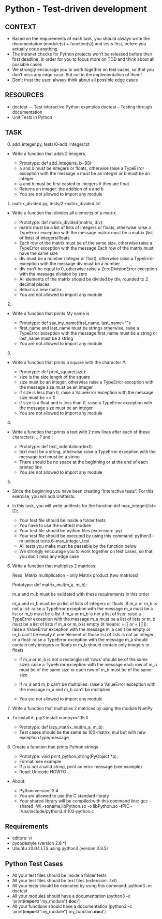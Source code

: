 # Python - Test-driven development

## CONTEXT
 * Based on the requirements of each task, you should always write the documentation (module(s) + function(s)) and tests first, before you actually code anything
 * The intranet checks for Python projects won’t be released before their first deadline, in order for you to focus more on TDD and think about all possible cases
 * We strongly encourage you to work together on test cases, so that you don’t miss any edge case. But not in the implementation of them!
 * Don’t trust the user, always think about all possible edge cases
## RESOURCES
 - doctest — Test interactive Python examples
  doctest – Testing through documentation
 - Unit Tests in Python
## TASK
0. add_integer.py, tests/0-add_integer.txt
* Write a function that adds 2 integers.

   * Prototype: def add_integer(a, b=98):
   * a and b must be integers or floats, otherwise raise a TypeError exception with the message a must be an integer or b must be an integer
   * a and b must be first casted to integers if they are float
   * Returns an integer: the addition of a and b
   * You are not allowed to import any module
1. matrix_divided.py, tests/2-matrix_divided.txt 
* Write a function that divides all elements of a matrix.

   * Prototype: def matrix_divided(matrix, div):
   * matrix must be a list of lists of integers or floats, otherwise raise a TypeError exception with the message matrix must be a matrix (list of lists) of integers/floats
   * Each row of the matrix must be of the same size, otherwise raise a TypeError exception with the message Each row of the matrix must have the same size
   * div must be a number (integer or float), otherwise raise a TypeError exception with the message div must be a number
   * div can’t be equal to 0, otherwise raise a ZeroDivisionError exception with the message division by zero
   * All elements of the matrix should be divided by div, rounded to 2 decimal places
   * Returns a new matrix
   * You are not allowed to import any module
2. 
* Write a function that prints My name is <first name> <last name>

   * Prototype: def say_my_name(first_name, last_name=""):
   * first_name and last_name must be strings otherwise, raise a TypeError exception with the message first_name must be a string or last_name must be a string
   * You are not allowed to import any module
3. 
* Write a function that prints a square with the character #.

   * Prototype: def print_square(size):
   * size is the size length of the square
   * size must be an integer, otherwise raise a TypeError exception with the message size must be an integer
   * if size is less than 0, raise a ValueError exception with the message size must be >= 0
   * if size is a float and is less than 0, raise a TypeError exception with the message size must be an integer
   * You are not allowed to import any module
4. 
* Write a function that prints a text with 2 new lines after each of these characters: ., ? and :

   * Prototype: def text_indentation(text):
   * text must be a string, otherwise raise a TypeError exception with the message text must be a string
   * There should be no space at the beginning or at the end of each printed line
   * You are not allowed to import any module
5. 
* Since the beginning you have been creating “Interactive tests”. For this exercise, you will add Unittests.

* In this task, you will write unittests for the function def max_integer(list=[]):.

   * Your test file should be inside a folder tests
   * You have to use the unittest module
   * Your test file should be python files (extension: .py)
   * Your test file should be executed by using this command: python3 -m unittest tests.6-max_integer_test
   * All tests you make must be passable by the function below
   * We strongly encourage you to work together on test cases, so that you don’t miss any edge case
6. Write a function that multiplies 2 matrices:

    Read: Matrix multiplication - only Matrix product (two matrices)

    Prototype: def matrix_mul(m_a, m_b):

    m_a and m_b must be validated with these requirements in this order

    m_a and m_b must be an list of lists of integers or floats:
        if m_a or m_b is not a list: raise a TypeError exception with the message m_a must be a list or m_b must be a list
        if m_a or m_b is not a list of lists: raise a TypeError exception with the message m_a must be a list of lists or m_b must be a list of lists
        if m_a or m_b is empty (it means: = [] or = [[]]): raise a ValueError exception with the message m_a can't be empty or m_b can't be empty
        if one element of those list of lists is not an integer or a float: raise a TypeError exception with the message m_a should contain only integers or floats or m_b should contain only integers or floats
     * if m_a or m_b is not a rectangle (all ‘rows’ should be of the same size): raise a TypeError exception with the message each row of m_a must be of the same size or each row of m_b must be of the same size

   * If m_a and m_b can’t be multiplied: raise a ValueError exception with the message m_a and m_b can't be multiplied

   * You are not allowed to import any module
7. Write a function that multiplies 2 matrices by using the module NumPy

* To install it: pip3 install numpy==1.15.0

   * Prototype: def lazy_matrix_mul(m_a, m_b):
   * Test cases should be the same as 100-matrix_mul but with new exception type/message
8. Create a function that prints Python strings.

   * Prototype: void print_python_string(PyObject *p);
   * Format: see example
   * If p is not a valid string, print an error message (see example)
   * Read: Unicode HOWTO

* About:

   * Python version: 3.4
   * You are allowed to use the C standard library
   * Your shared library will be compiled with this command line: gcc -shared -Wl,-soname,libPython.so -o libPython.so -fPIC -I/usr/include/python3.4 102-python.c
## Requirements
- editors: vi
- pycodestyle (version 2.8.*)
- Ubuntu 20.04 LTS using python3 (version 3.8.5)
## Python Test Cases
- All your test files should be inside a folder tests
- All your test files should be text files (extension: .txt)
- All your tests should be executed by using this command: python3 -m doctest
- All your modules should have a documentation (python3 -c 'print(__import__("my_module").__doc__)')
- All your functions should have a documentation (python3 -c 'print(__import__("my_module").my_function.__doc__)')



